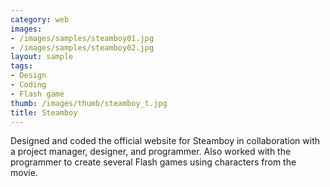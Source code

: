 ```yaml
---
category: web
images:
- /images/samples/steamboy01.jpg
- /images/samples/steamboy02.jpg
layout: sample
tags:
- Design
- Coding
- Flash game
thumb: /images/thumb/steamboy_t.jpg
title: Steamboy
---
```

Designed and coded the official website for Steamboy in collaboration with a project manager, designer, and programmer. Also worked with the programmer to create several Flash games using characters from the movie.
